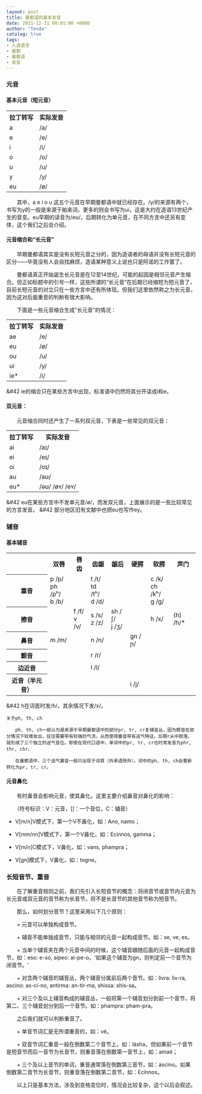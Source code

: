 ```yaml
---
layout: post
title: 曼都语的基本发音
date: 2021-12-31 00:01:00 +0800
author: "Tenda"
catalog: true
tags:
- 人造语言
- 曼都
- 曼都语
- 发音
---
```


### 元音

#### 基本元音（短元音）

<table>
  <tr>
    <th>拉丁转写</th>
    <th>实际发音</th>
  </tr>
  <tr>
    <td>a</td>
    <td>/a/</td>
  </tr>
  <tr>
    <td>e</td>
    <td>/e/</td>
  </tr>
  <tr>
    <td>i</td>
    <td>/i/</td>
  </tr>
  <tr>
    <td>o</td>
    <td>/o/</td>
  </tr>
  <tr>
    <td>u</td>
    <td>/u/</td>
  </tr>
  <tr>
    <td>y</td>
    <td>/y/</td>
  </tr>
  <tr>
    <td>eu</td>
    <td>/ø/</td>
  </tr>
</table>

　　其中，a e i o u 这五个元音在早期曼都语中就已经存在。/y/的来源有两个，书写为y的一般是来源于舶来词，更多的则会书写为ui，这是大约在造语13世纪产生的音变。eu早期的读音为/eʊ/，后期转化为单元音，在不同方言中还另有变体，这个我们之后会介绍。

#### 元音缩合和“长元音”

　　早期曼都语其实是没有长短元音之分的，因为造语者的母语并没有长短元音的区分——毕竟没有人会自找麻烦，造语某种意义上说也只是阿诺的工作罢了。

　　曼都语真正开始诞生长元音是在12至14世纪，可能的起因是相邻元音产生缩合。但正如标题中的引号一样，这些所谓的“长元音”在后期已经缩短为短元音了，目前长短元音的对立只在一些方言中还有所体现。但我们这里依然称之为长元音，因为这对后面重音的判断有很大影响。

　　下面是一些元音缩合生成“长元音”的情况：

<table>
  <tr>
    <th>拉丁转写</th>
    <th>实际发音</th>
  </tr>
  <tr>
    <td>ae</td>
    <td>/e/</td>
  </tr>
  <tr>
    <td>eu</td>
    <td>/ø/</td>
  </tr>
  <tr>
    <td>ou</td>
    <td>/u/</td>
  </tr>
  <tr>
    <td>ui</td>
    <td>/y/</td>
  </tr>
  <tr>
    <td>ie&#42</td>
    <td>/i/</td>
  </tr>
</table>

&#42 ie的缩合只在某些方言中出现，标准语中仍然将其分开读成i和e。

#### 双元音：

　　元音缩合同时还产生了一系列双元音，下表是一些常见的双元音：

<table>
  <tr>
    <th>拉丁转写</th>
    <th>实际发音</th>
  </tr>
  <tr>
    <td>ai</td>
    <td>/aɪ/</td>
  </tr>
  <tr>
    <td>ei</td>
    <td>/eɪ/</td>
  </tr>
  <tr>
    <td>oi</td>
    <td>/oɪ/</td>
  </tr>
  <tr>
    <td>au</td>
    <td>/aʊ/</td>
  </tr>
  <tr>
    <td>eu&#42</td>
    <td>/əʊ/ /øʏ/ /eʏ/</td>
  </tr>
</table>

&#42 eu在某些方言中不发单元音/ø/，而发双元音，上面展示的是一些比较常见的方言发音。
&#42 部分地区旧有文献中也把eu也写作ey。

### 辅音

#### 基本辅音

<table>
  <tr>
    <th></th>
    <th>双唇</th>
    <th>唇齿</th>
    <th>齿龈</th>
    <th>龈后</th>
    <th>硬腭</th>
    <th>软腭</th>
    <th>声门</th>
  </tr>
  <tr>
    <th>塞音</th>
    <td>p /p/<br>ph /pʰ/<br>b /b/</td>
    <td></td>
    <td>t /t/<br>td /tʰ/<br>d /d/</td>
    <td></td>
    <td></td>
    <td>c /k/<br>ch /kʰ/<br>g /g/</td>
    <td></td>
  </tr>
  <tr>
    <th>擦音</th>
    <td></td>
    <td>f /f/<br>v /v/</td>
    <td>s /s/<br>z /z/</td>
    <td>sh /ʃ/<br>j /ʒ/</td>
    <td></td>
    <td>h /x/</td>
    <td>(h) /h/&#42</td>
  </tr>
  <tr>
    <th>鼻音</th>
    <td>m /m/</td>
    <td></td>
    <td>n /n/</td>
    <td></td>
    <td>gn /ɲ/</td>
    <td></td>
    <td></td>
  </tr>
  <tr>
    <th>颤音</th>
    <td></td>
    <td></td>
    <td>r /r/</td>
    <td></td>
    <td></td>
    <td></td>
    <td></td>
  </tr>
  <tr>
    <th>边近音</th>
    <td></td>
    <td></td>
    <td>l /l/</td>
    <td></td>
    <td></td>
    <td></td>
    <td></td>
  </tr>
  <tr>
    <th>近音（半元音）</th>
    <td></td>
    <td></td>
    <td></td>
    <td></td>
    <td>i /j/</td>
    <td></td>
    <td></td>
  </tr>
</table>

&#42 h在词首时发/h/，其余情况下发/x/。

```
关于ph, th, ch

　　ph, th, ch一般认为是来源于早期曼都语中的部分pr, tr, cr复辅音丛，因为颤音在部分情况下较难发出，往往需要带有较强的气流，从而使得塞音带有送气特征。后期r从中脱落，就形成了三个独立的送气音位。即使在现代口语中，单词中的pr, tr, cr也时常发音为phr, thr, chr。

　　在曼都语中，三个送气塞音一般只出现于词首（外来语除外）。词中的ph, th, ch会重新转化为pr, tr, cr。
```

#### 元音鼻化

　　有时鼻音会影响元音，使其鼻化。这里主要介绍鼻音对鼻化的影响：

　　（符号标识：V：元音，[]：一个音位，C：辅音）

* V[m/n]V模式下，第一个V不鼻化，如：Ano, namo；

* V[mm/nn]V模式下，第一个V鼻化，如：Ecinnos, gamma；

* V[m/n]C模式下，V鼻化，如：vans, phampra；

* V[gn]模式下，V鼻化，如：togne。

### 长短音节、重音

　　在了解重音规则之前，我们先引入长短音节的概念：将闭音节或音节内元音为长元音或双元音的音节称为长音节，将不是长音节的其他音节称为短音节。

　　那么，如何划分音节？这里采用以下几个原则：

　　+ 元音可以单独构成音节。

　　+ 辅音不能单独成音节，只能与相邻的元音一起构成音节。如：se, ve, es。

　　+ 当单个辅音夹在两个元音中间的时候，这个辅音跟随后面的元音一起构成音节，如：eso: e-so, aipeo: ai-pe-o。'如果这个辅音为gn，则判定前一个音节为闭音节。'

　　+ 对含两个辅音的辅音丛，两个辅音分属前后两个音节。如：livra: liv-ra, ascino: as-ci-no, antirma: an-tir-ma, shissa: shis-sa。

　　+ 对三个及以上辅音构成的辅音丛，一般将第一个辅音划分到前一个音节，将第二、三个辅音划分到后一个音节。如：phampra: pham-pra。

　　之后我们就可以判断重音了。

　　+ 单音节词汇是无所谓重音的，如：vé。

　　+ 双音节词汇重音一般在倒数第二个音节上，如：lásha，但如果前一个音节是短音节而后一音节为长音节，则重音落在倒数第一音节上，如：amaé；

　　+ 三个及以上音节的单词，重音通常落在倒数第三音节，如：áscino。如果倒数第二音节为长音节，则重音落在倒数第二音节，如：Ecínnos。

　　以上只是基本方法，涉及到变格变位时，情况会比较复杂，这个以后会叙述。
